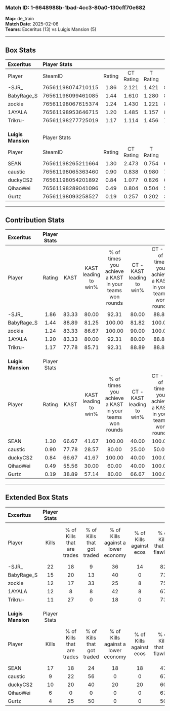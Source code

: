 ### Match ID: 1-6648988b-1bad-4cc3-80a0-130cff70e682  
**Map**: de_train  
**Match Date**: 2025-02-06  
**Teams**: Exceritus (13) vs Luigis Mansion (5)  

---  

## Box Stats  

| **Exceritus**      | Player Stats      |        |           |          |       |       |       |         |        |      |     |
| :- | :- | :-: | :-: | :-: | :-: | :-: | :-: | :-: | :-: | :-: | :-: |
| Player             | SteamID           | Rating | CT Rating | T Rating | KAST  |  ADR  | Kills | Assists | Deaths | K/D  | HS% |
| -SJR_              | 76561198074710115 |  1.86  |   2.121   |  1.421   | 83.33 | 108.0 |  22   |    4    |   8    | 2.75 | 54  |
| BabyRage_S         | 76561198099461085 |  1.44  |   1.610   |  1.280   | 88.89 | 79.3  |  15   |    4    |   9    | 1.67 | 53  |
| zockie             | 76561198067615374 |  1.24  |   1.430   |  1.221   | 83.33 | 84.8  |  12   |    9    |   11   | 1.09 | 33  |
| 1AYALA             | 76561198953646715 |  1.20  |   1.485   |  1.157   | 83.33 | 83.7  |  12   |    7    |   12   | 1.00 | 58  |
| Trikru-            | 76561198277725019 |  1.17  |   1.114   |  1.456   | 77.78 | 55.6  |  11   |    2    |   6    | 1.83 | 36  |
|                    |                   |        |           |          |       |       |       |         |        |      |     |
|                    |                   |        |           |          |       |       |       |         |        |      |     |
|                    |                   |        |           |          |       |       |       |         |        |      |     |
| **Luigis Mansion** | Player Stats      |        |           |          |       |       |       |         |        |      |     |
| Player             | SteamID           | Rating | CT Rating | T Rating | KAST  |  ADR  | Kills | Assists | Deaths | K/D  | HS% |
| SEAN               | 76561198265211664 |  1.30  |   2.473   |  0.754   | 66.67 | 101.5 |  17   |    4    |   14   | 1.21 | 41  |
| caustic            | 76561198065363460 |  0.90  |   0.838   |  0.980   | 77.78 | 67.8  |   9   |    6    |   14   | 0.64 | 66  |
| duckyCS2           | 76561198054201892 |  0.84  |   1.077   |  0.826   | 66.67 | 64.8  |  10   |    3    |   14   | 0.71 | 60  |
| QihaoWei           | 76561198289041096 |  0.49  |   0.804   |  0.504   | 55.56 | 57.0  |   6   |    4    |   16   | 0.38 | 33  |
| Gurtz              | 76561198093258527 |  0.19  |   0.257   |  0.202   | 38.89 | 19.5  |   4   |    1    |   14   | 0.29 | 50  |
---  

## Contribution Stats  

| **Exceritus**      | Player Stats |       |                      |                                                        |                           |                                                             |                          |                                                            |
| :- | :-: | :-: | :-: | :-: | :-: | :-: | :-: | :-: |
| Player             |    Rating    | KAST  | KAST leading to win% | % of times you achieve a KAST in your teams won rounds | CT - KAST leading to win% | CT - % of times you achieve a KAST in your teams won rounds | T - KAST leading to win% | T - % of times you achieve a KAST in your teams won rounds |
| -SJR_              |     1.86     | 83.33 |        80.00         |                         92.31                          |           80.00           |                            88.89                            |          80.00           |                           100.00                           |
| BabyRage_S         |     1.44     | 88.89 |        81.25         |                         100.00                         |           81.82           |                           100.00                            |          80.00           |                           100.00                           |
| zockie             |     1.24     | 83.33 |        86.67         |                         100.00                         |           90.00           |                           100.00                            |          80.00           |                           100.00                           |
| 1AYALA             |     1.20     | 83.33 |        80.00         |                         92.31                          |           80.00           |                            88.89                            |          80.00           |                           100.00                           |
| Trikru-            |     1.17     | 77.78 |        85.71         |                         92.31                          |           88.89           |                            88.89                            |          80.00           |                           100.00                           |
|                    |              |       |                      |                                                        |                           |                                                             |                          |                                                            |
|                    |              |       |                      |                                                        |                           |                                                             |                          |                                                            |
|                    |              |       |                      |                                                        |                           |                                                             |                          |                                                            |
| **Luigis Mansion** | Player Stats |       |                      |                                                        |                           |                                                             |                          |                                                            |
| Player             |    Rating    | KAST  | KAST leading to win% | % of times you achieve a KAST in your teams won rounds | CT - KAST leading to win% | CT - % of times you achieve a KAST in your teams won rounds | T - KAST leading to win% | T - % of times you achieve a KAST in your teams won rounds |
| SEAN               |     1.30     | 66.67 |        41.67         |                         100.00                         |           40.00           |                           100.00                            |          42.86           |                           100.00                           |
| caustic            |     0.90     | 77.78 |        28.57         |                         80.00                          |           25.00           |                            50.00                            |          30.00           |                           100.00                           |
| duckyCS2           |     0.84     | 66.67 |        41.67         |                         100.00                         |           40.00           |                           100.00                            |          42.86           |                           100.00                           |
| QihaoWei           |     0.49     | 55.56 |        30.00         |                         60.00                          |           40.00           |                           100.00                            |          20.00           |                           33.33                            |
| Gurtz              |     0.19     | 38.89 |        57.14         |                         80.00                          |           66.67           |                           100.00                            |          50.00           |                           66.67                            |
---  

## Extended Box Stats  

| **Exceritus**      | Player Stats |                            |                            |                                    |                         |                              |                                 |        |                             |                                     |                          |                               |                            |
| :- | :-: | :-: | :-: | :-: | :-: | :-: | :-: | :-: | :-: | :-: | :-: | :-: | :-: |
| Player             |    Kills     | % of Kills that are trades | % of Kills that got traded | % of Kills against a lower economy | % of Kills against ecos | % of Kills that are flawless | % of Kills that are close duels | Deaths | % of Deaths that get traded | % of Deaths against a lower economy | % of Deaths against ecos | % of Deaths that are flawless | % of Deaths that are close |
| -SJR_              |      22      |             18             |             9              |                 36                 |           14            |              82              |                5                |   8    |             13              |                 13                  |            0             |              88               |             13             |
| BabyRage_S         |      15      |             20             |             13             |                 40                 |            0            |              73              |                7                |   9    |             22              |                 33                  |            11            |              56               |             11             |
| zockie             |      12      |             17             |             33             |                 25                 |            8            |              75              |                0                |   11   |             36              |                 27                  |            9             |              45               |             0              |
| 1AYALA             |      12      |             8              |             8              |                 42                 |            8            |              67              |                8                |   12   |             50              |                  8                  |            0             |              50               |             17             |
| Trikru-            |      11      |             27             |             0              |                 18                 |            0            |              73              |                0                |   6    |             33              |                 17                  |            0             |              50               |             0              |
|                    |              |                            |                            |                                    |                         |                              |                                 |        |                             |                                     |                          |                               |                            |
|                    |              |                            |                            |                                    |                         |                              |                                 |        |                             |                                     |                          |                               |                            |
|                    |              |                            |                            |                                    |                         |                              |                                 |        |                             |                                     |                          |                               |                            |
| **Luigis Mansion** | Player Stats |                            |                            |                                    |                         |                              |                                 |        |                             |                                     |                          |                               |                            |
| Player             |    Kills     | % of Kills that are trades | % of Kills that got traded | % of Kills against a lower economy | % of Kills against ecos | % of Kills that are flawless | % of Kills that are close duels | Deaths | % of Deaths that get traded | % of Deaths against a lower economy | % of Deaths against ecos | % of Deaths that are flawless | % of Deaths that are close |
| SEAN               |      17      |             18             |             24             |                 18                 |           18            |              47              |                6                |   14   |              7              |                  7                  |            7             |              64               |             0              |
| caustic            |      9       |             22             |             56             |                 0                  |            0            |              67              |                0                |   14   |              7              |                  7                  |            7             |              64               |             7              |
| duckyCS2           |      10      |             20             |             40             |                 20                 |           20            |              60              |               10                |   14   |             14              |                  0                  |            0             |              86               |             7              |
| QihaoWei           |      6       |             0              |             0              |                 0                  |            0            |              67              |               17                |   16   |             25              |                  6                  |            6             |              75               |             6              |
| Gurtz              |      4       |             25             |             50             |                 0                  |            0            |              50              |               25                |   14   |              7              |                  0                  |            0             |              86               |             0              |
